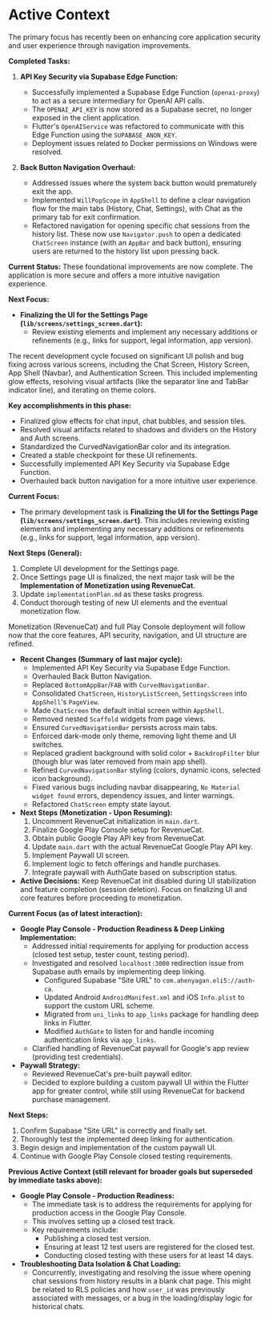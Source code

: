 # Active Context

The primary focus has recently been on enhancing core application security and user experience through navigation improvements.

**Completed Tasks:**

1.  **API Key Security via Supabase Edge Function:**
    *   Successfully implemented a Supabase Edge Function (`openai-proxy`) to act as a secure intermediary for OpenAI API calls.
    *   The `OPENAI_API_KEY` is now stored as a Supabase secret, no longer exposed in the client application.
    *   Flutter's `OpenAIService` was refactored to communicate with this Edge Function using the `SUPABASE_ANON_KEY`.
    *   Deployment issues related to Docker permissions on Windows were resolved.

2.  **Back Button Navigation Overhaul:**
    *   Addressed issues where the system back button would prematurely exit the app.
    *   Implemented `WillPopScope` in `AppShell` to define a clear navigation flow for the main tabs (History, Chat, Settings), with Chat as the primary tab for exit confirmation.
    *   Refactored navigation for opening specific chat sessions from the history list. These now use `Navigator.push` to open a dedicated `ChatScreen` instance (with an `AppBar` and back button), ensuring users are returned to the history list upon pressing back.

**Current Status:**
These foundational improvements are now complete. The application is more secure and offers a more intuitive navigation experience.

**Next Focus:**

*   **Finalizing the UI for the Settings Page (`lib/screens/settings_screen.dart`):**
    *   Review existing elements and implement any necessary additions or refinements (e.g., links for support, legal information, app version).

The recent development cycle focused on significant UI polish and bug fixing across various screens, including the Chat Screen, History Screen, App Shell (Navbar), and Authentication Screen. This included implementing glow effects, resolving visual artifacts (like the separator line and TabBar indicator line), and iterating on theme colors.

**Key accomplishments in this phase:**
*   Finalized glow effects for chat input, chat bubbles, and session tiles.
*   Resolved visual artifacts related to shadows and dividers on the History and Auth screens.
*   Standardized the CurvedNavigationBar color and its integration.
*   Created a stable checkpoint for these UI refinements.
*   Successfully implemented API Key Security via Supabase Edge Function.
*   Overhauled back button navigation for a more intuitive user experience.

**Current Focus:**
*   The primary development task is **Finalizing the UI for the Settings Page (`lib/screens/settings_screen.dart`)**. This includes reviewing existing elements and implementing any necessary additions or refinements (e.g., links for support, legal information, app version).

**Next Steps (General):**
1.  Complete UI development for the Settings page.
2.  Once Settings page UI is finalized, the next major task will be the **Implementation of Monetization using RevenueCat**.
3.  Update `implementationPlan.md` as these tasks progress.
4.  Conduct thorough testing of new UI elements and the eventual monetization flow.

Monetization (RevenueCat) and full Play Console deployment will follow now that the core features, API security, navigation, and UI structure are refined.

*   **Recent Changes (Summary of last major cycle):**
    *   Implemented API Key Security via Supabase Edge Function.
    *   Overhauled Back Button Navigation.
    *   Replaced `BottomAppBar`/`FAB` with `CurvedNavigationBar`.
    *   Consolidated `ChatScreen`, `HistoryListScreen`, `SettingsScreen` into `AppShell`'s `PageView`.
    *   Made `ChatScreen` the default initial screen within `AppShell`.
    *   Removed nested `Scaffold` widgets from page views.
    *   Ensured `CurvedNavigationBar` persists across main tabs.
    *   Enforced dark-mode only theme, removing light theme and UI switches.
    *   Replaced gradient background with solid color + `BackdropFilter` blur (though blur was later removed from main app shell).
    *   Refined `CurvedNavigationBar` styling (colors, dynamic icons, selected icon background).
    *   Fixed various bugs including navbar disappearing, `No Material widget found` errors, dependency issues, and linter warnings.
    *   Refactored `ChatScreen` empty state layout.
*   **Next Steps (Monetization - Upon Resuming):**
    1.  Uncomment RevenueCat initialization in `main.dart`.
    2.  Finalize Google Play Console setup for RevenueCat.
    3.  Obtain public Google Play API key from RevenueCat.
    4.  Update `main.dart` with the actual RevenueCat Google Play API key.
    5.  Implement Paywall UI screen.
    6.  Implement logic to fetch offerings and handle purchases.
    7.  Integrate paywall with AuthGate based on subscription status.
*   **Active Decisions:** Keep RevenueCat init disabled during UI stabilization and feature completion (session deletion). Focus on finalizing UI and core features before proceeding to monetization.

**Current Focus (as of latest interaction):**
*   **Google Play Console - Production Readiness & Deep Linking Implementation:**
    *   Addressed initial requirements for applying for production access (closed test setup, tester count, testing period).
    *   Investigated and resolved `localhost:3000` redirection issue from Supabase auth emails by implementing deep linking.
        *   Configured Supabase "Site URL" to `com.ahenyagan.eli5://auth-ca`.
        *   Updated Android `AndroidManifest.xml` and iOS `Info.plist` to support the custom URL scheme.
        *   Migrated from `uni_links` to `app_links` package for handling deep links in Flutter.
        *   Modified `AuthGate` to listen for and handle incoming authentication links via `app_links`.
    *   Clarified handling of RevenueCat paywall for Google's app review (providing test credentials).
*   **Paywall Strategy:**
    *   Reviewed RevenueCat's pre-built paywall editor.
    *   Decided to explore building a custom paywall UI within the Flutter app for greater control, while still using RevenueCat for backend purchase management.

**Next Steps:**
1.  Confirm Supabase "Site URL" is correctly and finally set.
2.  Thoroughly test the implemented deep linking for authentication.
3.  Begin design and implementation of the custom paywall UI.
4.  Continue with Google Play Console closed testing requirements.

**Previous Active Context (still relevant for broader goals but superseded by immediate tasks above):**
*   **Google Play Console - Production Readiness:**
    *   The immediate task is to address the requirements for applying for production access in the Google Play Console.
    *   This involves setting up a closed test track.
    *   Key requirements include:
        *   Publishing a closed test version.
        *   Ensuring at least 12 test users are registered for the closed test.
        *   Conducting closed testing with these users for at least 14 days.
*   **Troubleshooting Data Isolation & Chat Loading:**
    *   Concurrently, investigating and resolving the issue where opening chat sessions from history results in a blank chat page. This might be related to RLS policies and how `user_id` was previously associated with messages, or a bug in the loading/display logic for historical chats. 